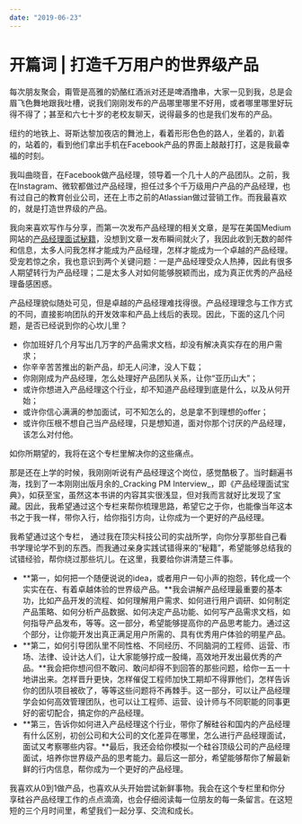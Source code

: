 ```yaml
---
date: "2019-06-23"
---  
```

      
# 开篇词 | 打造千万用户的世界级产品
每次朋友聚会，甭管是高雅的奶酪红酒派对还是啤酒撸串，大家一见到我，总是会眉飞色舞地跟我吐槽，说我们刚刚发布的产品哪里哪里不好用，或者哪里哪里好玩得不得了；甚至和六七十岁的老校友聊天，说得最多的也是我们发布的产品。

纽约的地铁上、哥斯达黎加夜店的舞池上，看着形形色色的路人，坐着的，趴着的，站着的，看到他们拿出手机在Facebook产品的界面上敲敲打打，这是我最幸福的时刻。

我叫曲晓音，在Facebook做产品经理，领导着一个几十人的产品团队。之前，我在Instagram、微软都做过产品经理，担任过多个千万级用户产品的产品经理，也有过自己的教育创业公司，还在上市之前的Atlassian做过营销工作。而我最喜欢的，就是打造世界级的产品。

我向来喜欢写作与分享，而第一次发布产品经理的相关文章，是写在美国Medium网站的[产品经理面试秘籍](https://hackernoon.com/4-pm-interview-tips-that-makes-you-a-strong-hire-5ea66dc78b15)，没想到文章一发布瞬间就火了，我因此收到无数的邮件和信息，太多人问我怎样才能成为产品经理，怎样才能成为一个卓越的产品经理。受宠若惊之余，我也意识到两个关键问题：一是产品经理受众人热捧，因此有很多人期望转行为产品经理；二是太多人对如何能够脱颖而出，成为真正优秀的产品经理备感困惑。

产品经理貌似随处可见，但是卓越的产品经理难找得很。产品经理理念与工作方式的不同，直接影响团队的开发效率和产品上线后的表现。因此，下面的这几个问题，是否已经说到你的心坎儿里？

* 你加班好几个月写出几万字的产品需求文档，却没有解决真实存在的用户需求；
* 你辛辛苦苦推出的新产品，却无人问津，没人下载；
* 你刚刚成为产品经理，怎么处理好产品团队关系，让你“亚历山大”；
* 或许你想进入产品经理这个行业，却不知道产品经理到底是什么，以及从何开始；
* 或许你信心满满的参加面试，可不知怎么的，总是拿不到理想的offer；
* 或许你压根不想自己当产品经理，只是想知道，面对你那个讨厌的产品经理，该怎么对付他。

如你所期望的，我将在这个专栏里解决你的这些痛点。

那是还在上学的时候，我刚刚听说有产品经理这个岗位，感觉酷极了。当时翻遍书海，找到了一本刚刚出版月余的_Cracking PM Interview_，即《产品经理面试宝典》，如获至宝，虽然这本书讲的内容其实很浅显，但对我而言就好比发现了宝藏。因此，我希望通过这个专栏来帮你梳理思路，希望它之于你，也能像当年这本书之于我一样，带你入行，给你指引方向，让你成为一个更好的产品经理。

我希望通过这个专栏， 通过我在顶尖科技公司的实战所学，向你分享那些自己看书学理论学不到的东西。而我通过亲身实践试错得来的“秘籍”，希望能够总结我的试错经验，帮你绕过那些坑儿。在这里，我要给你讲清楚三件事。

* **第一，如何把一个随便说说的idea，或者用户一句小声的抱怨，转化成一个实实在在、有着卓越体验的世界级产品。**我会讲解产品经理最重要的基本功，比如产品开发的流程、如何理解用户需求、如何进行用户调研、如何制定产品策略、如何分析产品数据、如何决定产品功能、如何写产品需求文档，如何指导产品发布，等等。这一部分，希望能够提高你的产品思考能力。通过这个部分，让你能开发出真正满足用户所需的、具有优秀用户体验的明星产品。
* **第二，如何引导团队里不同性格、不同经历、不同脑洞的工程师、运营、市场、法律、设计达人们，让大家能够拧成一股绳，高效地开发出最优秀的产品。**我会把你想问但不敢问、敢问却得不到回答的那些问题，给你一五一十地讲出来。怎样晋升更快，怎样催促工程师加快工期却不得罪他们，怎样告诉你的团队项目被砍了，等等这些问题将不再棘手。这一部分，可以让产品经理学会如何高效管理团队，也可以让工程师、运营、设计师与不同职能的同事更好的密切配合，搞定你的产品经理。
* **第三，告诉你如何进入产品经理这个行业，带你了解硅谷和国内的产品经理有什么区别，初创公司和大公司的文化差异在哪里，怎么进行产品经理面试，面试又考察哪些内容。**最后，我还会给你模拟一个硅谷顶级公司的产品经理面试，培养你世界级产品的思考能力。最后这一部分，希望能够帮你了解最新鲜的行内信息，帮你成为一个更好的产品经理。

我喜欢从0到1做产品，也喜欢从头开始尝试新鲜事物。我会在这个专栏里和你分享硅谷产品经理工作的点点滴滴，也会仔细阅读每一位朋友的每一条留言。在这短短的三个月时间里，希望我们一起分享、交流和成长。

<!-- [[[read_end]]] -->